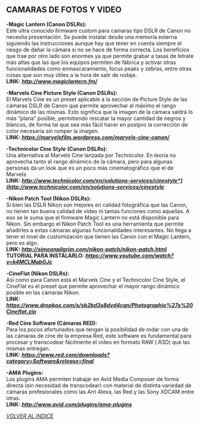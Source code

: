 ## CAMARAS DE FOTOS Y VIDEO ##  

**-Magic Lantern (Canon DSLRs):**  
Este ultra conocido firmware custom para camaras tipo DSLR de Canon no
necesita presentación. Se puede instalar desde una memoria externa
siguiendo las instrucciones aunque hay que tener en cuenta siempre el
riesgo de dañar la cámara si no se hace de forma correcta. Los
beneficios que trae por otro lado son enormes ya que permite grabar a
tasas de bitrate más altas que las que los equipos permiten de fábrica y
activar otras funcionalidades como enmascaramiento, focus peaks y
zebras, entre otras cosas que son muy útiles a la hora de salir de
rodaje.  
**LINK:** ***<http://www.magiclantern.fm/>***

**-Marvels Cine Picture Style (Canon DSLRs):**  
El Marvels Cine es un preset aplicable a la sección de Picture Style de
las cámaras DSLR de Canon que permite aprovechar al máximo el rango
dinámico de las mismas. Esto significa que la imagen de la cámara saldrá
lo más “plana” posible, permitiendo rescatar la mayor cantidad de negros
y blancos, de forma tal que sea más fácil hacer en postpro la corrección
de color necesaria sin romper la imagen.  
**LINK:** ***<https://marvelsfilm.wordpress.com/marvels-cine-canon/>***

**-Technicolor Cine Style** **(Canon DSLRs):**  
Una alternativa al Marvels Cine lanzada por Technicolor. En teoría no
aprovecha tanto el rango dinámico de la cámara, pero para algunas
personas da un look que es un poco más cinematográfico que el de
Marvels.  
**LINK:** ***<http://www.technicolor.com/en/solutions-services/cinestyle*](http://www.technicolor.com/en/solutions-services/cinestyle>***

**-Nikon Patch Tool (Nikon DSLRs):**  
Si bien las DSLR Nikon son mejores en calidad fotográfica que las Canon,
no tienen tan buena calidad de video ni tantas funciones como aquellas.
A eso se le suma que el firmware Magic Lantern no está disponible para
Nikon. Sin embargo el Nikon Patch Tool es una herramienta que permite
añadirles a estas cámaras algunas funcionalidades interesantes. No llega
a tener el nivel de customización que tienen las Canon con el Magic
Lantern, pero es algo.   
**LINK:** ***<http://simeonpilgrim.com/nikon-patch/nikon-patch.html>***  
**TUTORIAL PARA INSTALARLO:** ***<https://www.youtube.com/watch?v=k4MCLMqbGJc>***  

**-CineFlat (Nikon DSLRs):**  
Así como para Canon está el Marvels Cine y el Technicolor Cine Style, el
CineFlat es el preset que permite aprovechar el mayor rango dinámico
posible en las cámaras Nikon.  
**LINK:** ***<https://www.dropbox.com/s/sb2bd3s8dvd4cqn/Photographio%27s%20Cineflat.zip>***  

**-Red Cine Software (Cámaras RED):**  
Para los pocos afortunados que tengan la posibilidad de rodar con una de
las cámaras de cine de la empresa Red, este software es fundamental para
procesar y transcodear fácilmente el video en formato RAW (.R3D) que las
mismas entregan.  
**LINK:**
***<https://www.red.com/downloads?category=Software&release=final>***   

**-AMA Plugins:**  
Los plugins AMA permiten trabajar en Avid Media Composer de forma
directa (sin necesidad de transcodear) con material de distinta variedad
de cámaras profesionales como las Arri Alexa, las Red y las Sony XDCAM
entre otras.  
**LINK:** ***<http://www.avid.com/plugins/ama-plugins>***  


[*VOLVER AL INDICE*](README.md)
